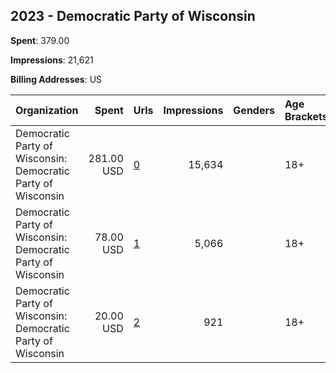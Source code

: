 ## 2023 - Democratic Party of Wisconsin 
**Spent**: 379.00

**Impressions**: 21,621

**Billing Addresses**: US

|Organization|Spent|Urls|Impressions|Genders|Age Brackets|Country Codes|
|:---|---:|:---|---:|:---|:---|:---|
|Democratic Party of Wisconsin: Democratic Party of Wisconsin|281.00 USD|[0](https://www.snap.com/political-ads/asset/4532055e3dcb16836bf71e9b76528822c310bebfec2b3a036c1295641757b5ff?mediaType=mp4)|15,634||18+|united states|
|Democratic Party of Wisconsin: Democratic Party of Wisconsin|78.00 USD|[1](https://www.snap.com/political-ads/asset/8ac9b7a85e7352f8b60c5bfe8cec358ad7331a1609a65318aa7f2834d80a70fc?mediaType=mp4)|5,066||18+|united states|
|Democratic Party of Wisconsin: Democratic Party of Wisconsin|20.00 USD|[2](https://www.snap.com/political-ads/asset/2db21a3977add9cbc477c0cf522a47bd2d8b4c0bdab49c60d9a0d2098ca71a0f?mediaType=mp4)|921||18+|united states|
